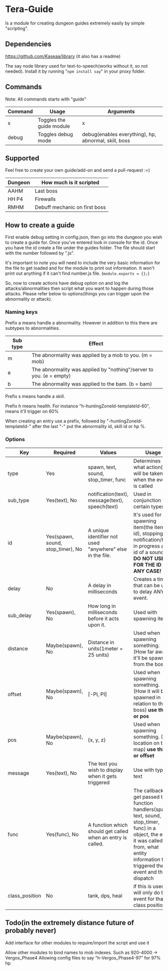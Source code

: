 # Tera-Guide

Is a module for creating dungeon guides extremely easily by simple "scripting".

## Dependencies
https://github.com/Kaseaa/library (it also has a readme)

The say node library used for text-to-speech(works without it, so not needed). Install it by running "`npm install say`" in your proxy folder.

## Commands
Note: All commands starts with "guide"

Command | Usage | Arguments
--- | --- | ---
x | Toggles the guide module | x
debug | Toggles debug mode | debug(enables everything), hp, abnormal, skill, boss

## Supported
Feel free to create your own guide/add-on and send a pull-request :=)

Dungeon | How much is it scripted
--- | ---
AAHM | Last boss
HH P4 | Firewalls
RMHM | Debuff mechanic on first boss


## How to create a guide
First enable debug setting in config.json, then go into the dungeon you wish to create a guide for.
Once you've entered look in console for the id. Once you have the id create a file under the guides folder.
The file should start with the number followed by ".js".

It's important to note you will need to include the very basic information for the file to get loaded and for the module to print out information. It won't print out anything if it can't find number.js file. (`module.exports = {};`)

So, now to create actions have debug option on and log the attacks/abnormalities then script what you want to happen during those attacks. Please refer below to options(things you can trigger upon the abnormality or attack).

### Naming keys
Prefix a means handle a abnormality. However in addition to this there are subtypes to abnormalities.

Sub type | Effect
--- | ---
m | The abnormality was applied by a mob to you. (m = mob)
e | The abnormality was applied by "nothing"/server to you. (e = empty)
b | The abnormality was applied to the bam. (b = bam)

Prefix s means handle a skill.

Prefix h means health. For instance "h-huntingZoneId-templateId-60", means it'll trigger on 60%

When creating an entry use a prefix, followed by "-huntingZoneId-templateId-" after the last "-" put the abnormality id, skill id or hp %.

### Options
Key | Required | Values | Usage
--- | --- | --- | ---
type | Yes | spawn, text, sound, stop_timer, func | Determines what action(s) will be taken when the event is called
sub_type | Yes(text), No | notification(text), message(text), speech(text) | Used in conjunction with certain types.
id | Yes(spawn, sound, stop_timer), No | A unique identifier not used "anywhere" else in the file. | It's used for spawning item(the item id), stopping a notification/text in progress and id of a sound. **DO NOT USE 0 FOR THE ID IN ANY CASE!**
delay | No | A delay in milliseconds | Creates a timer that can be used to delay ANY event.
sub_delay | Yes(spawn), No | How long in milliseconds before it acts upon it. | Used with spawning items
distance | Maybe(spawn), No | Distance in units(1meter = 25 units) | Used when spawning something. (How far away it'll be spawned from the boss)
offset | Maybe(spawn), No | [-PI, PI] | Used when spawning something. (How it will be spawned in relation to the boss) **use this or pos**
pos | Maybe(spawn), No | {x, y, z} | Used when spawning something. (The location on the map) **use this or offset**
message | Yes(text), No | The text you wish to display when it gets triggered | Use with type text
func | Yes(func), No | A function which should get called when an entry is called. | The callback will get passed the function handlers(spawn, text, sound, stop_timer, func) in a object, the event it was called from, what entity information that triggered the event and the dispatch
class_position | No | tank, dps, heal | if this is used, it will only do the event for that class position

## Todo(in the extremely distance future of probably never)
Add interface for other modules to require/import the script and use it

Allow other modules to bind names to mob indexes. Such as 920-4000 -> Vergos_Phase4 Allowing config files to say "h-Vergos_Phase4-97" for 97% hp